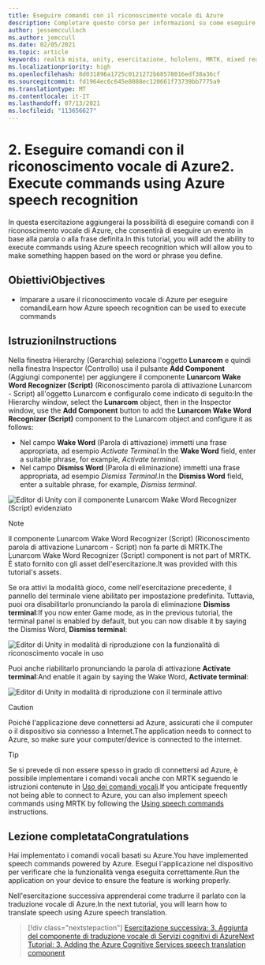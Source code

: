 ```yaml
---
title: Eseguire comandi con il riconoscimento vocale di Azure
description: Completare questo corso per informazioni su come eseguire comandi usando il riconoscimento vocale di Azure nelle applicazioni di realtà mista.
author: jessemcculloch
ms.author: jemccull
ms.date: 02/05/2021
ms.topic: article
keywords: realtà mista, unity, esercitazione, hololens, MRTK, mixed reality toolkit, UWP, ancoraggi nello spazio di Azure, riconoscimento vocale, Windows 10
ms.localizationpriority: high
ms.openlocfilehash: 8d031896a1725c0121272b68578016edf38a36cf
ms.sourcegitcommit: fd1964ec6c645e8088ec120661f73739bb7775a9
ms.translationtype: MT
ms.contentlocale: it-IT
ms.lasthandoff: 07/13/2021
ms.locfileid: "113656627"
---
```

# <a name="2-execute-commands-using-azure-speech-recognition"></a><span data-ttu-id="e82ca-104">2. Eseguire comandi con il riconoscimento vocale di Azure</span><span class="sxs-lookup"><span data-stu-id="e82ca-104">2. Execute commands using Azure speech recognition</span></span>

<span data-ttu-id="e82ca-105">In questa esercitazione aggiungerai la possibilità di eseguire comandi con il riconoscimento vocale di Azure, che consentirà di eseguire un evento in base alla parola o alla frase definita.</span><span class="sxs-lookup"><span data-stu-id="e82ca-105">In this tutorial, you will add the ability to execute commands using Azure speech recognition which will allow you to make something happen based on the word or phrase you define.</span></span>

## <a name="objectives"></a><span data-ttu-id="e82ca-106">Obiettivi</span><span class="sxs-lookup"><span data-stu-id="e82ca-106">Objectives</span></span>

* <span data-ttu-id="e82ca-107">Imparare a usare il riconoscimento vocale di Azure per eseguire comandi</span><span class="sxs-lookup"><span data-stu-id="e82ca-107">Learn how Azure speech recognition can be used to execute commands</span></span>

## <a name="instructions"></a><span data-ttu-id="e82ca-108">Istruzioni</span><span class="sxs-lookup"><span data-stu-id="e82ca-108">Instructions</span></span>

<span data-ttu-id="e82ca-109">Nella finestra Hierarchy (Gerarchia) seleziona l'oggetto **Lunarcom** e quindi nella finestra Inspector (Controllo) usa il pulsante **Add Component** (Aggiungi componente) per aggiungere il componente **Lunarcom Wake Word Recognizer (Script)** (Riconoscimento parola di attivazione Lunarcom - Script) all'oggetto Lunarcom e configuralo come indicato di seguito:</span><span class="sxs-lookup"><span data-stu-id="e82ca-109">In the Hierarchy window, select the **Lunarcom** object, then in the Inspector window, use the **Add Component** button to add the **Lunarcom Wake Word Recognizer (Script)** component to the Lunarcom object and configure it as follows:</span></span>

* <span data-ttu-id="e82ca-110">Nel campo **Wake Word** (Parola di attivazione) immetti una frase appropriata, ad esempio _Activate Terminal_.</span><span class="sxs-lookup"><span data-stu-id="e82ca-110">In the **Wake Word** field, enter a suitable phrase, for example, _Activate terminal_.</span></span>
* <span data-ttu-id="e82ca-111">Nel campo **Dismiss Word** (Parola di eliminazione) immetti una frase appropriata, ad esempio _Dismiss Terminal_.</span><span class="sxs-lookup"><span data-stu-id="e82ca-111">In the **Dismiss Word** field, enter a suitable phrase, for example, _Dismiss terminal_.</span></span>

![Editor di Unity con il componente Lunarcom Wake Word Recognizer (Script) evidenziato](images/mrlearning-speech/tutorial2-section1-step1-1.png)

> [!NOTE]
> <span data-ttu-id="e82ca-113">Il componente Lunarcom Wake Word Recognizer (Script) (Riconoscimento parola di attivazione Lunarcom - Script) non fa parte di MRTK.</span><span class="sxs-lookup"><span data-stu-id="e82ca-113">The Lunarcom Wake Word Recognizer (Script) component is not part of MRTK.</span></span> <span data-ttu-id="e82ca-114">È stato fornito con gli asset dell'esercitazione.</span><span class="sxs-lookup"><span data-stu-id="e82ca-114">It was provided with this tutorial's assets.</span></span>

<span data-ttu-id="e82ca-115">Se ora attivi la modalità gioco, come nell'esercitazione precedente, il pannello del terminale viene abilitato per impostazione predefinita. Tuttavia, puoi ora disabilitarlo pronunciando la parola di eliminazione **Dismiss terminal**:</span><span class="sxs-lookup"><span data-stu-id="e82ca-115">If you now enter Game mode, as in the previous tutorial, the terminal panel is enabled by default, but you can now disable it by saying the Dismiss Word, **Dismiss terminal**:</span></span>

![Editor di Unity in modalità di riproduzione con la funzionalità di riconoscimento vocale in uso](images/mrlearning-speech/tutorial2-section1-step1-2.png)

<span data-ttu-id="e82ca-117">Puoi anche riabilitarlo pronunciando la parola di attivazione **Activate terminal**:</span><span class="sxs-lookup"><span data-stu-id="e82ca-117">And enable it again by saying the Wake Word, **Activate terminal**:</span></span>

![Editor di Unity in modalità di riproduzione con il terminale attivo](images/mrlearning-speech/tutorial2-section1-step1-3.png)

> [!CAUTION]
> <span data-ttu-id="e82ca-119">Poiché l'applicazione deve connettersi ad Azure, assicurati che il computer o il dispositivo sia connesso a Internet.</span><span class="sxs-lookup"><span data-stu-id="e82ca-119">The application needs to connect to Azure, so make sure your computer/device is connected to the internet.</span></span>

> [!TIP]
> <span data-ttu-id="e82ca-120">Se si prevede di non essere spesso in grado di connettersi ad Azure, è possibile implementare i comandi vocali anche con MRTK seguendo le istruzioni contenute in [Uso dei comandi vocali](mr-learning-base-09.md).</span><span class="sxs-lookup"><span data-stu-id="e82ca-120">If you anticipate frequently not being able to connect to Azure, you can also implement speech commands using MRTK by following the [Using speech commands](mr-learning-base-09.md) instructions.</span></span>

## <a name="congratulations"></a><span data-ttu-id="e82ca-121">Lezione completata</span><span class="sxs-lookup"><span data-stu-id="e82ca-121">Congratulations</span></span>

<span data-ttu-id="e82ca-122">Hai implementato i comandi vocali basati su Azure.</span><span class="sxs-lookup"><span data-stu-id="e82ca-122">You have implemented speech commands powered by Azure.</span></span> <span data-ttu-id="e82ca-123">Esegui l'applicazione nel dispositivo per verificare che la funzionalità venga eseguita correttamente.</span><span class="sxs-lookup"><span data-stu-id="e82ca-123">Run the application on your device to ensure the feature is working properly.</span></span>

<span data-ttu-id="e82ca-124">Nell'esercitazione successiva apprenderai come tradurre il parlato con la traduzione vocale di Azure.</span><span class="sxs-lookup"><span data-stu-id="e82ca-124">In the next tutorial, you will learn how to translate speech using Azure speech translation.</span></span>

> [!div class="nextstepaction"]
> [<span data-ttu-id="e82ca-125">Esercitazione successiva: 3. Aggiunta del componente di traduzione vocale di Servizi cognitivi di Azure</span><span class="sxs-lookup"><span data-stu-id="e82ca-125">Next Tutorial: 3. Adding the Azure Cognitive Services speech translation component</span></span>](mrlearning-speechSDK-ch3.md)

